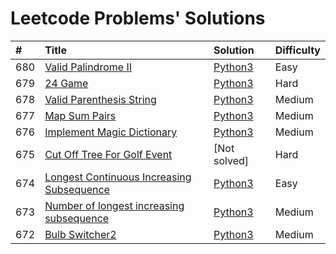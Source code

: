 # Leetcode Problems' Solutions

| #    | Title                                                                                                                 | Solution                                                  | Difficulty |
| :--- | :-------------------------------------------------------------------------------------------------------------------- | :-------------------------------------------------------- | :--------- |
| 680  | [Valid Palindrome II](https://leetcode.com/problems/valid-palindrome-ii/)                                             | [Python3](./valid_palindrome.py)                          | Easy       |
| 679  | [24 Game](https://leetcode.com/problems/24-game/)                                                                     | [Python3](./24_game.py)                                   | Hard       |
| 678  | [Valid Parenthesis String](https://leetcode.com/problems/valid-parenthesis-string/)                                   | [Python3](./valid_parenthesis_string.py)                  | Medium     |
| 677  | [Map Sum Pairs](https://leetcode.com/problems/map-sum-pairs/)                                                         | [Python3](./map_sun_pairs.py)                             | Medium     |
| 676  | [Implement Magic Dictionary](https://leetcode.com/problems/implement-magic-dictionary/)                               | [Python3](./implement_magic_dictionary.py)                | Medium     |
| 675  | [Cut Off Tree For Golf Event](https://leetcode.com/problems/cut-off-trees-for-golf-event/)                            | [Not solved]                                              | Hard       |
| 674  | [Longest Continuous Increasing Subsequence](https://leetcode.com/problems/longest-continuous-increasing-subsequence/) | [Python3](./longest_continuous_increasing_subsequence.py) | Easy       |
| 673  | [Number of longest increasing subsequence](https://leetcode.com/problems/number-of-longest-increasing-subsequence/)   | [Python3](./number_of_longest_increasing_subsequence.py)  | Medium     |
| 672  | [Bulb Switcher2](https://leetcode.com/problems/bulb-switcher-ii/)                                                     | [Python3](./bulb_switcher2.py)                            | Medium     |